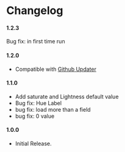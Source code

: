 # Changelog

#### 1.2.3
Bug fix: in first time run 

#### 1.2.0
* Compatible with [Github Updater](https://github.com/afragen/github-updater)

#### 1.1.0
* Add saturate and Lightness default value
* Bug fix: Hue Label
* bug fix: load more than a field
* bug fix: 0 value

#### 1.0.0
* Initial Release.